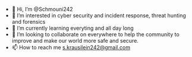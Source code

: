 - 👋 Hi, I’m @Schmouni242
- 👀 I’m interested in cyber security and incident response, threat hunting and forensics
- 🌱 I’m currently learning everyting and all day long
- 💞️ I’m looking to collaborate on everywhere to help the community to improve and make our world more safe and secure.
- 📫 How to reach me s.krausilein242@gmail.com

<!---
Schmouni242/Schmouni242 is a ✨ special ✨ repository because its `README.md` (this file) appears on your GitHub profile.
You can click the Preview link to take a look at your changes.
--->

